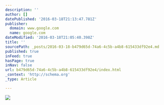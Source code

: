 ```yaml
---
description: ''
author: []
datePublished: '2016-03-18T21:13:47.781Z'
publisher:
  domain: www.google.com
  name: google.com
dateModified: '2016-03-18T21:05:40.398Z'
title: ''
sourcePath: _posts/2016-03-18-b479d65d-74a6-4c5b-a4b8-615433df92e4.md
published: true
inFeed: true
hasPage: true
inNav: false
url: b479d65d-74a6-4c5b-a4b8-615433df92e4/index.html
_context: 'http://schema.org'
_type: Article

---
```

![](http://static3.commissionstories.com/1496/008b_mg_6841__simage.jpg)